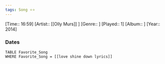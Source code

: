 ```yaml
---
tags: Song ⭐⭐ 
---
```

[Time:: 16:59]
[Artist:: [[Olly Murs]] ]
[Genre:: ]
[Played:: 1]
[Album:: ]
[Year:: 2014]
### Dates
````dataview
TABLE Favorite_Song
WHERE Favorite_Song = [[love shine down lyrics]]
````